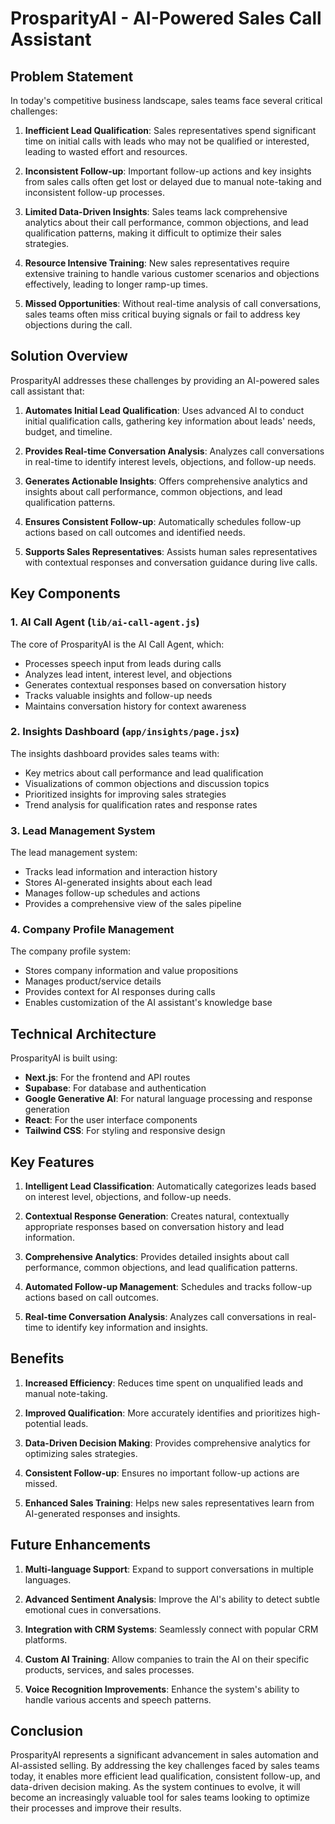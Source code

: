 # ProsparityAI - AI-Powered Sales Call Assistant

## Problem Statement

In today's competitive business landscape, sales teams face several critical challenges:

1. **Inefficient Lead Qualification**: Sales representatives spend significant time on initial calls with leads who may not be qualified or interested, leading to wasted effort and resources.

2. **Inconsistent Follow-up**: Important follow-up actions and key insights from sales calls often get lost or delayed due to manual note-taking and inconsistent follow-up processes.

3. **Limited Data-Driven Insights**: Sales teams lack comprehensive analytics about their call performance, common objections, and lead qualification patterns, making it difficult to optimize their sales strategies.

4. **Resource Intensive Training**: New sales representatives require extensive training to handle various customer scenarios and objections effectively, leading to longer ramp-up times.

5. **Missed Opportunities**: Without real-time analysis of call conversations, sales teams often miss critical buying signals or fail to address key objections during the call.

## Solution Overview

ProsparityAI addresses these challenges by providing an AI-powered sales call assistant that:

1. **Automates Initial Lead Qualification**: Uses advanced AI to conduct initial qualification calls, gathering key information about leads' needs, budget, and timeline.

2. **Provides Real-time Conversation Analysis**: Analyzes call conversations in real-time to identify interest levels, objections, and follow-up needs.

3. **Generates Actionable Insights**: Offers comprehensive analytics and insights about call performance, common objections, and lead qualification patterns.

4. **Ensures Consistent Follow-up**: Automatically schedules follow-up actions based on call outcomes and identified needs.

5. **Supports Sales Representatives**: Assists human sales representatives with contextual responses and conversation guidance during live calls.

## Key Components

### 1. AI Call Agent (`lib/ai-call-agent.js`)

The core of ProsparityAI is the AI Call Agent, which:

- Processes speech input from leads during calls
- Analyzes lead intent, interest level, and objections
- Generates contextual responses based on conversation history
- Tracks valuable insights and follow-up needs
- Maintains conversation history for context awareness

### 2. Insights Dashboard (`app/insights/page.jsx`)

The insights dashboard provides sales teams with:

- Key metrics about call performance and lead qualification
- Visualizations of common objections and discussion topics
- Prioritized insights for improving sales strategies
- Trend analysis for qualification rates and response rates

### 3. Lead Management System

The lead management system:

- Tracks lead information and interaction history
- Stores AI-generated insights about each lead
- Manages follow-up schedules and actions
- Provides a comprehensive view of the sales pipeline

### 4. Company Profile Management

The company profile system:

- Stores company information and value propositions
- Manages product/service details
- Provides context for AI responses during calls
- Enables customization of the AI assistant's knowledge base

## Technical Architecture

ProsparityAI is built using:

- **Next.js**: For the frontend and API routes
- **Supabase**: For database and authentication
- **Google Generative AI**: For natural language processing and response generation
- **React**: For the user interface components
- **Tailwind CSS**: For styling and responsive design

## Key Features

1. **Intelligent Lead Classification**: Automatically categorizes leads based on interest level, objections, and follow-up needs.

2. **Contextual Response Generation**: Creates natural, contextually appropriate responses based on conversation history and lead information.

3. **Comprehensive Analytics**: Provides detailed insights about call performance, common objections, and lead qualification patterns.

4. **Automated Follow-up Management**: Schedules and tracks follow-up actions based on call outcomes.

5. **Real-time Conversation Analysis**: Analyzes call conversations in real-time to identify key information and insights.

## Benefits

1. **Increased Efficiency**: Reduces time spent on unqualified leads and manual note-taking.

2. **Improved Qualification**: More accurately identifies and prioritizes high-potential leads.

3. **Data-Driven Decision Making**: Provides comprehensive analytics for optimizing sales strategies.

4. **Consistent Follow-up**: Ensures no important follow-up actions are missed.

5. **Enhanced Sales Training**: Helps new sales representatives learn from AI-generated responses and insights.

## Future Enhancements

1. **Multi-language Support**: Expand to support conversations in multiple languages.

2. **Advanced Sentiment Analysis**: Improve the AI's ability to detect subtle emotional cues in conversations.

3. **Integration with CRM Systems**: Seamlessly connect with popular CRM platforms.

4. **Custom AI Training**: Allow companies to train the AI on their specific products, services, and sales processes.

5. **Voice Recognition Improvements**: Enhance the system's ability to handle various accents and speech patterns.

## Conclusion

ProsparityAI represents a significant advancement in sales automation and AI-assisted selling. By addressing the key challenges faced by sales teams today, it enables more efficient lead qualification, consistent follow-up, and data-driven decision making. As the system continues to evolve, it will become an increasingly valuable tool for sales teams looking to optimize their processes and improve their results. 